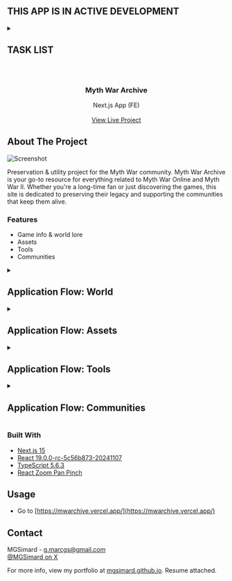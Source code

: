 ## THIS APP IS IN ACTIVE DEVELOPMENT

<details>
<summary><h2>TASK LIST<h2></summary>

- [x] Decide on a threshold for 3rd party image hosting (50kb)
- [x] For map assets, show a compressed webp of fullmap and offer a zipped download of all jpg tiles
- [x] Decide on page subnav icons - bland svgs vs in-game UI icons
- [x] Prettify h3 section headers
- [x] Add class icons to races section, or full character images
- [x] Prettify h4 section headings
- [x] Fill out regions section
- [x] Do something about maps table under 450px
- [x] Don't round audio other than showing timer, causes issues below 1s
- [x] Fix play button not reverting to paused state (play icon) when sound reaches end on noloop setting
- [x] Make a header style for the details "accordion" in assets
- [x] Fix table across board for long words, use break that makes sense
- [ ] Figure out if I want gold gradient lettering for nav icons & text (at least core ones)
- [x] Decide if I want page footer or nav footer (icons etc)
- [x] Do mobile nav shift at threshold
- [ ] Think about adding a Guides page with more in-depth info for classes, guides etc rather than lore.
- [x] Change scrollbar style in nav
- [ ] Pause other audio sources when playing a new one

</details>

<br/>
<div align="center">

<h3 align="center">Myth War Archive</h3>
<p align="center">
Next.js App (FE)
<br/>
<br/>
<a href="https://mwarchive.vercel.app/">View Live Project</a>
</p>
</div>

## About The Project

![Screenshot](#)

Preservation & utility project for the Myth War community. Myth War Archive is your go-to resource for everything related to Myth War Online and Myth War II. Whether you're a long-time fan or just discovering the games, this site is dedicated to preserving their legacy and supporting the communities that keep them alive.

### Features

- Game info & world lore
- Assets
- Tools
- Communities

<details>
<summary><h2>Application Flow: World</h2></summary>
<p>Desc</p>

1. Stuff

</details>
<details>
<summary><h2>Application Flow: Assets</h2></summary>
<p>Desc</p>

1. Stuff

</details>
<details>
<summary><h2>Application Flow: Tools</h2></summary>
<p>Desc</p>

1. Stuff

</details>
<details>
<summary><h2>Application Flow: Communities</h2></summary>
<p>Desc</p>

1. Stuff

</details>

### Built With

- [Next.js 15](https://nextjs.org/)
- [React 19.0.0-rc-5c56b873-20241107](https://react.dev/)
- [TypeScript 5.6.3](https://www.typescriptlang.org/)
- [React Zoom Pan Pinch](https://github.com/BetterTyped/react-zoom-pan-pinch)

## Usage

- Go to [https://mwarchive.vercel.app/](https://mwarchive.vercel.app/)

## Contact

MGSimard - g.marcgs@gmail.com  
[@MGSimard on X](https://x.com/MGSimard)

For more info, view my portfolio at [mgsimard.github.io](https://mgsimard.github.io). Resume attached.
